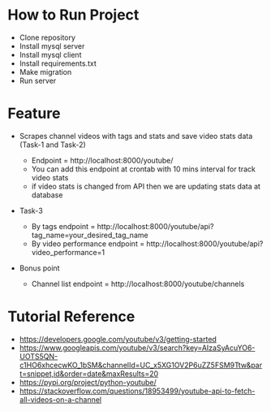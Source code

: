 # How to Run Project
* Clone repository
* Install mysql server
* Install mysql client
* Install requirements.txt
* Make migration
* Run server

# Feature
* Scrapes channel videos with tags and stats and save video stats data (Task-1 and Task-2)
    * Endpoint = http://localhost:8000/youtube/
    * You can add this endpoint at crontab with 10 mins interval for track video stats
    * if video stats is changed from API then we are updating stats data at database
    
* Task-3
    * By tags endpoint = http://localhost:8000/youtube/api?tag_name=your_desired_tag_name
    * By video performance endpoint = http://localhost:8000/youtube/api?video_performance=1
    
* Bonus point
    * Channel list endpoint = http://localhost:8000/youtube/channels

# Tutorial Reference
* https://developers.google.com/youtube/v3/getting-started
* https://www.googleapis.com/youtube/v3/search?key=AIzaSyAcuYO6-UOTS5QN-c1HO6xhcecwKO_1bSM&channelId=UC_x5XG1OV2P6uZZ5FSM9Ttw&part=snippet,id&order=date&maxResults=20
* https://pypi.org/project/python-youtube/
* https://stackoverflow.com/questions/18953499/youtube-api-to-fetch-all-videos-on-a-channel
